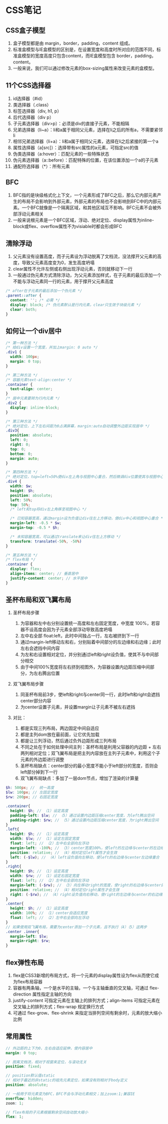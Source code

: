 # CSS笔记

## CSS盒子模型

1. 盒子模型都是由 margin，border，padding，content 组成。
2. 标准盒模型与IE盒模型的区别是，在设置宽度和高度时所对应的范围不同，标准盒模型的宽度高度只包含content，而IE盒模型包含 border，padding，content。
3. 一般来说，我们可以通过修改元素的box-sizing属性来改变元素的盒模型。

## 11个CSS选择器

1. id选择器（#id）
2. 类选择器（.class）
3. 标签选择器（div, h1, p）
4. 后代选择器（div p）
5. 子元素选择器（div>p）：必须是div的直接子元素，不能相隔
6. 兄弟选择器（li~a）：li和a属于相同父元素，选择在li之后的所有a，不需要紧邻li
7. 相邻兄弟选择器（li+a）：li和a属于相同父元素，选择在li之后紧接的第一个a
8. 属性选择器（a[src]）：选择带有src属性的a元素，可指定src的值
9. 伪类选择器（a:hover）：匹配元素的一些特殊状态
10. 伪元素选择器（a::before）：匹配特殊的位置，在该位置添加一个a的子元素
11. 通配符选择器（*）：所有元素

## BFC

1. BFC指的是块级格式化上下文，一个元素形成了BFC之后，那么它内部元素产生的布局不会影响到外部元素，外部元素的布局也不会影响到BFC中的内部元素。一个BFC就像是一个隔离区域，和其他区域互不影响。BFC元素不会被外部浮动元素相关
2. 一般来说根元素是一个BFC区域，浮动、绝对定位、display属性为inline-block或flex、overflow属性不为visiable时都会形成BFC

## 清除浮动

1. 父元素没有设置高度，而子元素设为浮动脱离了文档流，没法撑开父元素的高度，导致父元素高度变为0，发生高度坍塌
2. clear属性不允许左侧或右侧出现浮动元素，否则就移动下一行
3. 一般通过伪元素方式清除浮动，为父元素添加样式，在子元素的最后添加一个不能与浮动元素同一行的元素，用于撑开父元素高度

```css
/* after在子元素的最后添加一个伪元素 */
.parent::after { 
  content: ''; /* 必需 */
  display: block; /* 伪元素默认是行内元素，clear只生效于块级元素 */
  clear: both;
}
```

## 如何让一个div居中

```scss
/* 第一种方法 */
/* 给div设置一个宽度，并加上margin: 0 auto */
.div1 {
  width: 100px;
  margin: 0 top;
}

/* 第二种方法 */
/* 容器元素text-align:center */
.container {
  text-align: center;
}
/* 居中元素要转为行内元素 */
.div2 {
  display: inline-block;
}

/* 第三种方法 */
/* 绝对定位，上下左右间距为0占满屏幕，margin:auto自动调整外边距实现居中 */
.div3{
  position: absolute;
  left: 0;
  right: 0;
  top: 0;
  bottom: 0;
  margin: auto;
}

/* 第四种方法 */
/* 绝对定位，top=left=50%使div左上角与视图中心重合，然后微调div位置使其与视图中心重合 */
.div4 {
  width: $w;
  height: $h;
  position: absolute;
  left: 50%;
  top: 50%;
  /* left和top将div左上角移至视图中心 */

  /* 已知容器宽高，通过margin设为负值让div往左上方移动，使div中心和视图中心重合 */
  margin-left: -0.5 * $w;
  margin-top: -0.5 * $h;

  /* 未知容器宽高，可以通过translate来让div往左上方移动 */
  transform: translate(-50%, -50%)
}

/* 第五种方法 */
/* flex布局 */
.container {
  display: flex;
  align-items: center; // 垂直居中
  justify-content: center; // 水平居中
}
```

## 圣杯布局和双飞翼布局

1. 圣杯布局步骤
   1. 为容器和左中右分别设置统一高度和左右固定宽度，中宽度 100%，若容器不设高度会因为子元素全部浮动导致高度坍塌
   2. 左中右全部 float:left，此时中间独占一行，左右被挤到下一行
   3. 通过margin-left移动左和右，分别贴着中间部分的左边缘和右边缘；此时左右会遮挡中间内容
   4. 为左和右设置相对定位，并分别通过left和right设负值，使其不与中间部分相交
   5. 由于中间100%宽度将左右挤到视图外，为容器设置内边距压缩中间部分，为左右腾出位置

2. 双飞翼布局步骤
   1. 同圣杯布局前3步，使left和right与center同一行，此时left和right会遮挡center部分内容
   2. 为center设置子元素，并设置margin让子元素不被左右遮挡

3. 对比：
   1. 都是实现三列布局，两边固定中间自适应
   2. 都是主列dom放在最前面，让它优先加载
   3. 都是让三列浮动，然后通过负外边距形成三列布局
   4. 不同之处在于如何处理中间主列：圣杯布局是利用父容器的内边距 + 左右两列相对定位；双飞翼布局是把主列内容放在主列子元素中，利用这个子元素的外边距进行调整
   5. 圣杯布局缺点：center部分的最小宽度不能小于left部分的宽度，否则会left部分掉到下一行
   6. 双飞翼布局缺点：多加了一层dom节点，增加了渲染的计算量

```scss
$h: 500px; //  统一高度
$lw: 100px; // 左固定宽度
$rw: 200px; // 右固定宽度

.container{
  height: $h; // （1）设定高度
  padding-left: $lw; // （5）通过设置内边距压缩center宽度，为left腾出空间
  padding-right: $rw; // （5）通过设置内边距压缩center宽度，为right腾出空间
}
.left{
  height: $h; // （1）设定高度
  width: $lw; // （1）设定左固定宽度
  float: left; // （2）左中右全部向左浮动
  margin-left: -100%; // （3）center宽度100%，使left的左边缘与center的左边缘重合
  position: relative; // （4）相对定位left属性才会生效
  left: (-$lw); // （4）left设负值向左移动，使left的右边缘与center左边缘重合
}
.right{
  height: $h; // （1）设定高度
  width: $rw; // （1）设定右固定宽度
  float: left; // （2）左中右全部向左浮动
  margin-left: (-$rw); // （3）向左移动right的宽度，使right的右边缘与center的右边缘重合
  position: relative; // （4）相对定位right属性才会生效
  right: (-$rw); // （4）right设负值向右移动，使right的左边缘与center的右边缘重合
}
.center{
  height: $h; // （1）设定高度
  width: 100%; // （1）center自适应宽度
  float: left; // （2）左中右全部向左浮动
}
// 如果使用双飞翼布局，需要为center添加一个子元素，且不执行（4）（5）这两步
.center .inner{
  margin-left: $lw;
  margin-right: $rw;
}
```

## flex弹性布局

1. flex是CSS3新增的布局方式，将一个元素的display属性设为flex从而使它成为flex布局容器
2. 容器有两条轴，一个是水平的主轴，一个与主轴垂直的交叉轴，可通过 flex-direction 属性指定主轴的方向
3. justify-content 可指定元素在主轴上的排列方式；align-items 可指定元素在交叉轴上的排列方式；flex-wrap 规定换行方式
4. 可通过 flex-grow、flex-shrink 来指定当排列空间有剩余时，元素的放大缩小比例

## 常用属性

```scss
// 外边距的上下为0，左右自适应延伸，使内容居中
margin: 0 top;

// 脱离文档流，相对于视窗来定位，与滚动无关
position: fixed;

// position默认值static
// 相对于最近的非static的祖先元素定位，如果没有则相对于body定义
position: absolute;

// 一般用于将元素变为BFC，BFC不会与浮动元素相交；加上zoom:1;兼容IE
overflow: hidden;
zoom: 1;

// flex布局的子元素根据剩余空间自动放大缩小
flex: 1;
```
